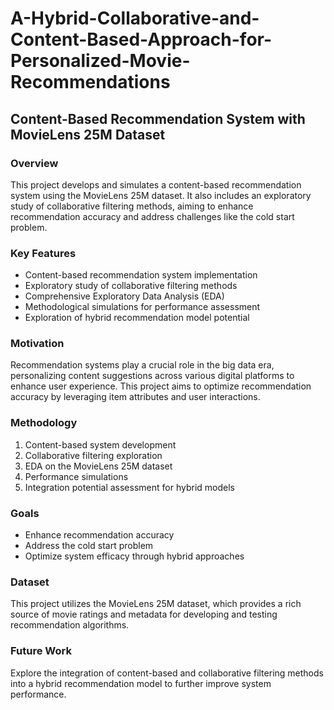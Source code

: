 # A-Hybrid-Collaborative-and-Content-Based-Approach-for-Personalized-Movie-Recommendations

## Content-Based Recommendation System with MovieLens 25M Dataset

### Overview

This project develops and simulates a content-based recommendation system using the MovieLens 25M dataset. It also includes an exploratory study of collaborative filtering methods, aiming to enhance recommendation accuracy and address challenges like the cold start problem.

### Key Features

- Content-based recommendation system implementation
- Exploratory study of collaborative filtering methods
- Comprehensive Exploratory Data Analysis (EDA)
- Methodological simulations for performance assessment
- Exploration of hybrid recommendation model potential

### Motivation

Recommendation systems play a crucial role in the big data era, personalizing content suggestions across various digital platforms to enhance user experience. This project aims to optimize recommendation accuracy by leveraging item attributes and user interactions.

### Methodology

1. Content-based system development
2. Collaborative filtering exploration
3. EDA on the MovieLens 25M dataset
4. Performance simulations
5. Integration potential assessment for hybrid models

### Goals

- Enhance recommendation accuracy
- Address the cold start problem
- Optimize system efficacy through hybrid approaches

### Dataset

This project utilizes the MovieLens 25M dataset, which provides a rich source of movie ratings and metadata for developing and testing recommendation algorithms.

### Future Work

Explore the integration of content-based and collaborative filtering methods into a hybrid recommendation model to further improve system performance.
